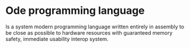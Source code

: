 # Ode programming language
Is a system modern programming language written entirely in assembly to be close as possible to hardware resources with guaranteed memory safety, immediate usability
interop system.